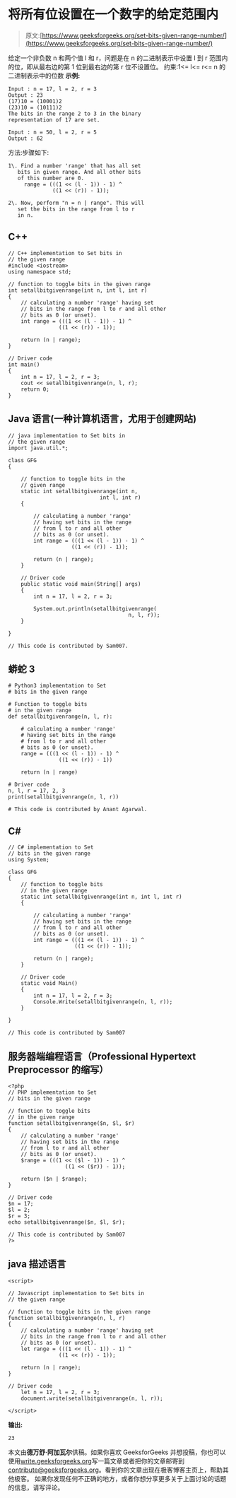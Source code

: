 # 将所有位设置在一个数字的给定范围内

> 原文:[https://www.geeksforgeeks.org/set-bits-given-range-number/](https://www.geeksforgeeks.org/set-bits-given-range-number/)

给定一个非负数 n 和两个值 l 和 r，问题是在 n 的二进制表示中设置 l 到 r 范围内的位，即从最右边的第 1 位到最右边的第 r 位不设置位。
约束:1<= l<= r<= n 的二进制表示中的位数
**示例:**

```
Input : n = 17, l = 2, r = 3
Output : 23
(17)10 = (10001)2
(23)10 = (10111)2
The bits in the range 2 to 3 in the binary
representation of 17 are set.

Input : n = 50, l = 2, r = 5
Output : 62
```

方法:步骤如下:

```
1\. Find a number 'range' that has all set
   bits in given range. And all other bits
   of this number are 0.
     range = (((1 << (l - 1)) - 1) ^ 
              ((1 << (r)) - 1));

2\. Now, perform "n = n | range". This will 
   set the bits in the range from l to r 
   in n.
```

## C++

```
// C++ implementation to Set bits in
// the given range
#include <iostream>
using namespace std;

// function to toggle bits in the given range
int setallbitgivenrange(int n, int l, int r)
{
    // calculating a number 'range' having set
    // bits in the range from l to r and all other
    // bits as 0 (or unset).
    int range = (((1 << (l - 1)) - 1) ^   
                ((1 << (r)) - 1));

    return (n | range);
}

// Driver code
int main()
{
    int n = 17, l = 2, r = 3;
    cout << setallbitgivenrange(n, l, r);
    return 0;
}
```

## Java 语言(一种计算机语言，尤用于创建网站)

```
// java implementation to Set bits in
// the given range
import java.util.*;

class GFG
{

    // function to toggle bits in the
    // given range
    static int setallbitgivenrange(int n,
                             int l, int r)
    {

        // calculating a number 'range'
        // having set bits in the range
        // from l to r and all other
        // bits as 0 (or unset).
        int range = (((1 << (l - 1)) - 1) ^
                    ((1 << (r)) - 1));

        return (n | range);
    }

    // Driver code
    public static void main(String[] args)
    {
        int n = 17, l = 2, r = 3;

        System.out.println(setallbitgivenrange(
                                      n, l, r));
    }

}

// This code is contributed by Sam007.
```

## 蟒蛇 3

```
# Python3 implementation to Set
# bits in the given range

# Function to toggle bits
# in the given range
def setallbitgivenrange(n, l, r):

    # calculating a number 'range'
    # having set bits in the range
    # from l to r and all other
    # bits as 0 (or unset).
    range = (((1 << (l - 1)) - 1) ^
                ((1 << (r)) - 1))

    return (n | range)

# Driver code
n, l, r = 17, 2, 3
print(setallbitgivenrange(n, l, r))

# This code is contributed by Anant Agarwal.
```

## C#

```
// C# implementation to Set
// bits in the given range
using System;

class GFG
{
    // function to toggle bits
    // in the given range
    static int setallbitgivenrange(int n, int l, int r)
    {

        // calculating a number 'range'
        // having set bits in the range
        // from l to r and all other
        // bits as 0 (or unset).
        int range = (((1 << (l - 1)) - 1) ^
                     ((1 << (r)) - 1));

        return (n | range);
    }

    // Driver code
    static void Main()
    {
        int n = 17, l = 2, r = 3;
        Console.Write(setallbitgivenrange(n, l, r));
    }

}

// This code is contributed by Sam007
```

## 服务器端编程语言（Professional Hypertext Preprocessor 的缩写）

```
<?php
// PHP implementation to Set
// bits in the given range

// function to toggle bits
// in the given range
function setallbitgivenrange($n, $l, $r)
{
    // calculating a number 'range'
    // having set bits in the range
    // from l to r and all other
    // bits as 0 (or unset).
    $range = (((1 << ($l - 1)) - 1) ^
                  ((1 << ($r)) - 1));

    return ($n | $range);
}

// Driver code
$n = 17;
$l = 2;
$r = 3;
echo setallbitgivenrange($n, $l, $r);

// This code is contributed by Sam007
?>
```

## java 描述语言

```
<script>

// Javascript implementation to Set bits in
// the given range

// function to toggle bits in the given range
function setallbitgivenrange(n, l, r)
{
    // calculating a number 'range' having set
    // bits in the range from l to r and all other
    // bits as 0 (or unset).
    let range = (((1 << (l - 1)) - 1) ^   
                ((1 << (r)) - 1));

    return (n | range);
}

// Driver code
    let n = 17, l = 2, r = 3;
    document.write(setallbitgivenrange(n, l, r));

</script>
```

**输出:**

```
23
```

本文由**德万舒·阿加瓦尔**供稿。如果你喜欢 GeeksforGeeks 并想投稿，你也可以使用[write.geeksforgeeks.org](https://write.geeksforgeeks.org)写一篇文章或者把你的文章邮寄到 contribute@geeksforgeeks.org。看到你的文章出现在极客博客主页上，帮助其他极客。
如果你发现任何不正确的地方，或者你想分享更多关于上面讨论的话题的信息，请写评论。